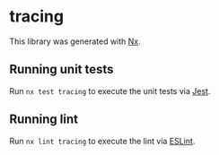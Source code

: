 # tracing

This library was generated with [Nx](https://nx.dev).

## Running unit tests

Run `nx test tracing` to execute the unit tests via [Jest](https://jestjs.io).

## Running lint

Run `nx lint tracing` to execute the lint via [ESLint](https://eslint.org/).

